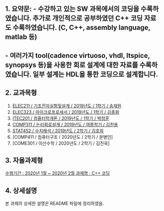 ## 1. 요약문: - 수강하고 있는 SW 과목에서의 코딩을 수록하였습니다. 추가로 개인적으로 공부하였던 C++ 코딩 자료도 수록하였습니다. (C, C++, assembly language, matlab 등)
##            - 여러가지 tool(cadence virtuoso, vhdl, ltspice, synopsys 등)을 사용한 회로 설계에 대한 자료를 수록하였습니다. 일부 설계는 HDL을 통한 코딩으로 설계합니다.

## 2. 교과목형
1) [ELEC211 / 기초전자실험및설계 / 2019년도 / 1학기 / 송재원](https://github.com/LEE-GEUN-JEONG/ELEC211-Basic_electronic_experiment_and_design)
2) [ELEC323 / 마이크로프로세서 / 2019년도 / 1학기 / 김종화](https://github.com/LEE-GEUN-JEONG/ELEC323-Microprocessor)
3) [ITEC201 / 컴퓨터학개론 / 2019년도 / 1학기 / 박정훈](https://github.com/LEE-GEUN-JEONG/ITEC201-Computer_Science)
4) [COMP311 / 논리회로설계 / 2019년도 / 여름학기 / 김찬용](https://github.com/LEE-GEUN-JEONG/COMP311-Logic_Circuit_Design)
5) [STAT452 / 수치해석 / 2019년도 / 2학기 / 김호희](https://github.com/LEE-GEUN-JEONG/STAT452-Numerical_Analysis)
6) [COMP411 / 컴퓨터구조 / 2020년도 / 2학기 / 문병인]
7) [COME301 / 이산수학 / 2020년도 / 2학기 / 김진욱]

## 3. 자율과제형 
[수행기간 : 2020년 1월 ~ 2020년 2월
과제명 : C++ 코딩](https://github.com/LEE-GEUN-JEONG/C_Programming)

## 4. 상세설명
본 과제의 상세한 설명은 README 파일에 정리하였음.
